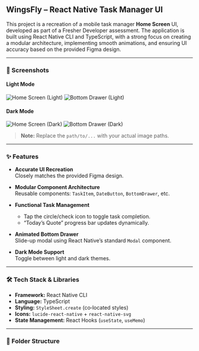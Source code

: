 ## WingsFly – React Native Task Manager UI

This project is a recreation of a mobile task manager **Home Screen** UI, developed as part of a Fresher Developer assessment. The application is built using React Native CLI and TypeScript, with a strong focus on creating a modular architecture, implementing smooth animations, and ensuring UI accuracy based on the provided Figma design.

---

### 📸 Screenshots

#### Light Mode  
![Home Screen (Light)](assets/lightThemeSS.jpg)
![Bottom Drawer (Light)](assets/bottomDrawerSS.jpg)


#### Dark Mode  
![Home Screen (Dark)](assets/darkThemeSS.jpg)
![Bottom Drawer (Dark)](assets/darkThemeBottomDrawerSS.jpg)


> **Note:** Replace the `path/to/...` with your actual image paths.

---

### ✨ Features

- **Accurate UI Recreation**  
  Closely matches the provided Figma design.

- **Modular Component Architecture**  
  Reusable components: `TaskItem`, `DateButton`, `BottomDrawer`, etc.

- **Functional Task Management**  
  - Tap the circle/check icon to toggle task completion.  
  - “Today’s Quote” progress bar updates dynamically.

- **Animated Bottom Drawer**  
  Slide-up modal using React Native’s standard `Modal` component.

- **Dark Mode Support**  
  Toggle between light and dark themes.

---

### 🛠️ Tech Stack & Libraries

- **Framework:** React Native CLI  
- **Language:** TypeScript  
- **Styling:** `StyleSheet.create` (co‑located styles)  
- **Icons:** `lucide-react-native` + `react-native-svg`  
- **State Management:** React Hooks (`useState`, `useMemo`)

---

### 📁 Folder Structure

